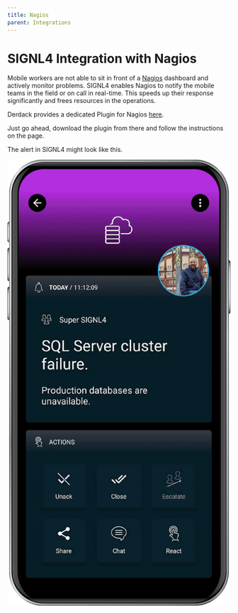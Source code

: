 ```yaml
---
title: Nagios
parent: Integrations
---
```


# SIGNL4 Integration with Nagios

Mobile workers are not able to sit in front of a [Nagios](https://www.nagios.com/) dashboard and actively monitor problems. SIGNL4 enables Nagios to notify the mobile teams in the field or on call in real-time. This speeds up their response significantly and frees resources in the operations.

Derdack provides a dedicated Plugin for Nagios [here](https://exchange.nagios.org/directory/Plugins/Notifications/SIGNL4-%E2%80%93-IT-On-2DCall-Alerting-and-Duty-Scheduling/details).

Just go ahead, download the plugin from there and follow the instructions on the page.

The alert in SIGNL4 might look like this.

![SIGNL4 Alert](signl4-nagios.png)
